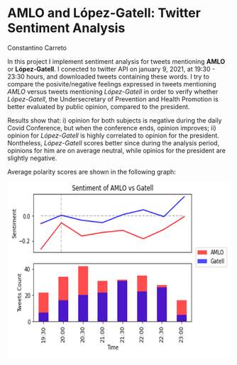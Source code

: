 # AMLO and López-Gatell: Twitter Sentiment Analysis

Constantino Carreto 

In this project I implement sentiment analysis for tweets mentioning **AMLO** or **López-Gatell**. I conected to twitter API on january 9, 2021, at 19:30 - 23:30 hours, and downloaded tweets containing these words. I try to compare the posivite/negative feelings expressed in tweets mentioning _AMLO_ versus tweets mentioning _López-Gatell_ in order to verify whether _López-Gatell_, the Undersecretary of Prevention and Health Promotion is better evaluated by public opinion, compared to the president. 

Results show that: i) opinion for both subjects is negative during the daily Covid Conference, but when the conference ends, opinion improves; ii) opinion for _López-Gatell_ is highly correlated to opinion for the president. Nontheless, _López-Gatell_ scores better since during the analysis period, opinions for him are on average neutral, while opinios for the president are slightly negative.


Average polarity scores are shown in the following graph:

<img src="./sentiment_amlo_gatell.png"
     alt="Markdown Monster icon"
     style="float: left; margin-right: 5px;"
     width="600" height="400" />
